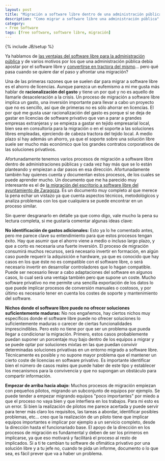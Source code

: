 ```yaml
---
layout: post
title: "Migración a software libre dentro de una administración pública"
description: "Como migrar a software libre una administración pública"
category: 
- Free Software
tags: [free software, software libre, migración]
---
```

{% include JB/setup %}

Ya hablamos de [las ventajas del software libre para la administración pública](http://psanxiao.com/Propuesta-migracion_software-libre-ayuntamiento-corunha) y de varios motivos por los que una administración pública debía apostar por el software libre y [convertirse en tractora del mismo](http://psanxiao.com/La-administracion-publica-como-tractora-del-software-libre)... pero qué pasa cuando se quiere dar el paso y afrontar una migración?

Una de las primeras razones que se suelen dar para migrar a software libre es el ahorro de licencias. Aunque parezca un eufemismo a mi me gusta más hablar de **racionalización del gasto** y tiene un por qué y no es aquello de llamarle desaceleración a la crisis. Un proceso de migración a software libre implica un gasto, una inversión importante para llevar a cabo un proyecto que no es sencillo, así que de primeras no es sólo ahorrar en licencias. El por qué me gusta usar racionalización del gasto es porque sí se deja de gastar en licencias de software privativo que van a parar a grandes empresas extranjeras y se empieza a gastar en tejido empresarial local, bien sea en consultoría para la migración o en el soporte a las soluciones libres empleadas, ejerciendo de cabeza tractora del tejido local. A medio plazo sí hay además un ahorro, ya que el soporte sobre una solución libre suele ser mucho más económico que los grandes contratos corporativos de las soluciones privativos.

Afortunadamente tenemos varios procesos de migración a software libre dentro de administraciones públicas y cada vez hay más que se lo están planteando y empiezan a dar pasos en esa dirección. Afortunadamente también hay quienes cuenta y documentan estos procesos, de los cuales se puede aprender mucho. Un documento que me ha parecido muy interesante es el de [la migración del escritorio a software libre del ayuntamiento de Zaragoza](http://www.zaragoza.es/contenidos/azlinux/migracionescritoriosl.pdf). Es un documento muy completo al que merece la pena echar un vistazo ya que cuenta aspectos técnicos, metodológicos y analiza problemas con los que cualquiera se puede encontrar en un proceso similar.

Sin querer desgranarlo en detalle ya que como digo, vale mucho la pena su lectura completa, si me gustaría comentar algunas ideas clave:

**No identificación de gastos adicionales:** Esto ya lo he comentado antes, pero me parece clave su entendimiento para que estos procesos tengan éxito. Hay que asumir que el ahorro viene a medio o incluso largo plazo, y que a corto es necesaria una fuerte inversión. El proceso de migración consumirá muchos recursos, será necesario invertir en formación, en algún caso puede requerir la adquisición e hardware, ya que es conocido que hay casos en los que éste no es compatible con el software libre, o será necesario invertir en desarrollar controladores que lo hagan compatible. Puede ser necesario llevar a cabo adaptaciones del software en algunos casos, lo cual será una ventaja también pero que supone un coste. Mucho software privativo no me permite una sencilla exportación de los datos lo que puede implicar procesos de conversión manuales o costosos, y por último es necesario tener en cuenta los costes de soporte y mantenimiento del software.

**Nichos donde el software libre puede no ofrecer soluciones suficientemente maduras:** No nos engañemos, hay ciertos nichos muy específicos donde el software libre puede no ofrecer soluciones lo suficientemente maduras o carecer de ciertas funcionalidades imprescindibles. Pero esto no tiene por que ser un problema que pueda llegar a condicionar la migración. Primero, estos casos probablemente puedan suponer un porcentaje muy bajo dentro de los equipos a migrar y se puede optar por soluciones mixtas en las que puedan convivir determinadas soluciones privativas en un entorno migrado a software libre. Técnicamente es posible y no supone mayor problema que el mantener un cierto coste de licencias en software privativo. Es importante identificar bien el número de casos reales que puede haber de este tipo y establecer los mecanismos para la convivencia y que no supongan un obstáculo para compartir información.

**Empezar de arriba hacia abajo:** Muchos procesos de migración empiezan con pequeños pilotos, migrando un subconjunto de equipos por ejemplo. Se puede tender a empezar migrando equipos "poco importantes" por miedo a que el proceso no vaya bien y que interfiera en los trabajos. Para mi esto es un error. Si bien la realización de pilotos me parece acertada y puede servir para tener más claro los requisitos, las tareas a abordar, identificar posibles problemas, etc... creo que la realización de un piloto tiene que implicar equipos importantes e implicar por ejemplo a un servicio completo, desde la dirección hasta el funcionariado base. El apoyo de la dirección en los procesos de migración es fundamental y deben de ser los primeros en implicarse, ya que eso motivará y facilitará el proceso al resto de implicados. Si a ti te cambian tu software de ofimática privativo por una solución libre y a tu jefe no, cuando te pida un informe, documento o lo que sea, es fácil prever que va a haber un problema.